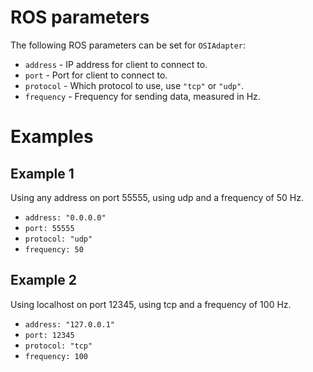 # ROS parameters
The following ROS parameters can be set for `OSIAdapter`:
- `address` - IP address for client to connect to.
- `port` - Port for client to connect to.
- `protocol` - Which protocol to use, use `"tcp"` or `"udp"`.
- `frequency` - Frequency for sending data, measured in Hz.

# Examples
## Example 1
Using any address on port 55555, using udp and a frequency of 50 Hz.
- `address: "0.0.0.0"`
- `port: 55555`
- `protocol: "udp"`
- `frequency: 50`


## Example 2
Using localhost on port 12345, using tcp and a frequency of 100 Hz.
- `address: "127.0.0.1"`
- `port: 12345`
- `protocol: "tcp"`
- `frequency: 100`
